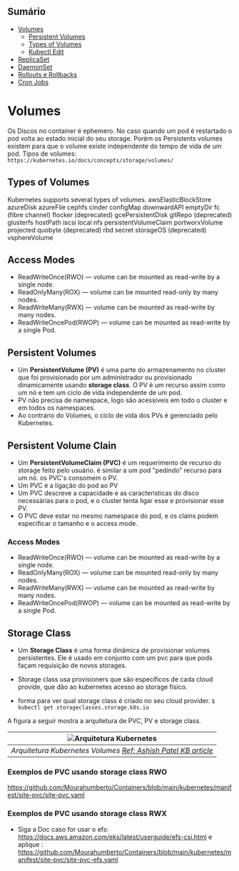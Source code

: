 ## Sumário

- [Volumes](#volumes)
  - [Persistent Volumes](#persistent-volumes)
  - [Types of Volumes](#types-of-volumes)
  - [Kubectl Edit](#kubectl-edit)
- [ReplicaSet](#replicaset)
- [DaemonSet](#daemonset)
- [Rollouts e Rollbacks](#rollouts-e-rollbacks)
- [Cron Jobs](#cron-jobs)

# Volumes

Os Discos no container é ephemero. No caso quando um pod é restartado o pod volta ao estado inicial do seu storage.
Porém os Persistents volumes existem para que o volume existe independente do tempo de vida de um pod.
Tipos de volumes: ``https://kubernetes.io/docs/concepts/storage/volumes/``

## Types of Volumes
Kubernetes supports several types of volumes.
awsElasticBlockStore
azureDisk
azureFile
cephfs
cinder
configMap
downwardAPI
emptyDir
fc (fibre channel)
flocker (deprecated)
gcePersistentDisk
gitRepo (deprecated)
glusterfs
hostPath
iscsi
local
nfs
persistentVolumeClaim
portworxVolume
projected
quobyte (deprecated)
rbd
secret
storageOS (deprecated)
vsphereVolume

## Access Modes
 - ReadWriteOnce(RWO) — volume can be mounted as read-write by a single node.
 - ReadOnlyMany(ROX) — volume can be mounted read-only by many nodes.
 - ReadWriteMany(RWX) — volume can be mounted as read-write by many nodes.
 - ReadWriteOncePod(RWOP) — volume can be mounted as read-write by a single Pod.

## Persistent Volumes
- Um **PersistentVolume (PV)** é uma parte do armazenamento no cluster que foi provisionado por um administrador ou provisionado dinamicamente usando **storage class**. O PV é um recurso assim como um nó e tem um ciclo de vida independente de um pod.
- PV não precisa de namespace, logo são acessiveis em todo o cluster e em todos os namespaces.
- Ao contrário do Volumes, o ciclo de vida dos PVs é gerenciado pelo Kubernetes.

## Persistent Volume Clain
- Um **PersistentVolumeClaim (PVC)** é um requerimento de recurso do storage feito pelo usuário. é similar a um pod "pedindo" recurso para um nó. os PVC's consomem o PV.
- Um PVC é a ligação do pod ao PV
- Um PVC descreve a capacidade e as caracteristicas do disco necessárias para o pod, e o cluster tenta ligar esse e provisionar esse PV.
- O PVC deve estar no mesmo namespace do pod, e os clains podem especificar o tamanho e o access mode.
### Access Modes
 - ReadWriteOnce(RWO) — volume can be mounted as read-write by a single node.
 - ReadOnlyMany(ROX) — volume can be mounted read-only by many nodes.
 - ReadWriteMany(RWX) — volume can be mounted as read-write by many nodes.
 - ReadWriteOncePod(RWOP) — volume can be mounted as read-write by a single Pod.



## Storage Class
- Um **Storage Class** é uma forma dinâmica de provisionar volumes persistentes. Ele é usado em conjunto com um pvc para que pods façam requisição de novos storages.
- Storage class usa provisioners que são específicos de cada cloud provide, que dão ao kubernetes acesso ao storage físico.

- forma para ver qual storage class é criado no seu cloud provider.
```$ kubectl get storageclasses.storage.k8s.io```


A figura a seguir mostra a arquitetura de PVC, PV e storage class.

| ![Arquitetura Kubernetes](../images/pvc_pv_sc.png) |
|:---------------------------------------------------------------------------------------------:|
| *Arquitetura Kubernetes Volumes  [Ref: Ashish Patel KB article](https://medium.com/devops-mojo/kubernetes-storage-options-overview-persistent-volumes-pv-claims-pvc-and-storageclass-sc-k8s-storage-df71ca0fccc3)*

### Exemplos de PVC usando storage class RWO
https://github.com/Mourahumberto/Containers/blob/main/kubernetes/manifest/site-pvc/site-pvc.yaml

### Exemplos de PVC usando storage class RWX
- Siga a Doc caso for usar o efs: https://docs.aws.amazon.com/eks/latest/userguide/efs-csi.html
e aplique : https://github.com/Mourahumberto/Containers/blob/main/kubernetes/manifest/site-pvc/site-pvc-efs.yaml